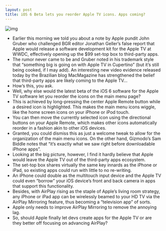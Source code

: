 ```yaml
---
layout: post
title: iOS 6 Beta lets you reorder Apple TV icons. Apps coming?
---
```

![img](http://media.idownloadblog.com/wp-content/uploads/2012/05/apple-tv-menu.jpg)
* Earlier this morning we told you about a note by Apple pundit John Gruber who challenged BGR editor Jonathan Geller’s false report that Apple would release a software development kit for the Apple TV at WWDC, effectively opening up the $99 set-top box to third-party apps.
* The rumor never came to be and Gruber noted in his trademark style that “something big is going on with Apple TV in Cupertino” (but it’s still being cooked, if I may add). An interesting new video evidence released today by the Brazilian blog MacMagazine has strengthened the belief that third-party apps are likely coming to the Apple TV…
* How’s this, you ask.
* Well, why else would the latest beta of the iOS 6 software for the Apple TV software let you reorder the icons on the main menu page?
* This is achieved by long-pressing the center Apple Remote button while a desired icon is highlighted. This makes the main menu icons wiggle, like the home screen icons on your iPhone or iPod touch.
* You can then move the currently selected icon using the directional buttons on your Apple Remote, which makes other icons automatically reorder in a fashion akin to other iOS devices.
* Granted, you could dismiss this as just a welcome tweak to allow for the organization of the main menu icons. On the other hand, Gizmodo’s Sam Biddle notes that “it’s exactly what we saw right before downloadable iPhone apps”.
* Looking at the big picture, however, I find it hardly believe that Apple would leave the Apple TV out of the third-party apps ecosystem.
* The set-top box shares virtually the same key innards as the iPhone or iPad, so existing apps could run with little to no re-writing.
* An iPhone could double as the multitouch input device and the Apple TV could even “borrow” your iOS device’s front and back camera in apps that support this functionality.
* Besides, with AirPlay rising as the staple of Apple’s living room strategy, any iPhone or iPad app can be wirelessly beamed to your HD TV via the AirPlay Mirroring feature, thus becoming a “television app” of sorts.
* Apple only needs to improve AirPlay Mirroring to remove the annoying lag.
* So, should Apple finally let devs create apps for the Apple TV or are they better off focusing on advancing AirPlay?

